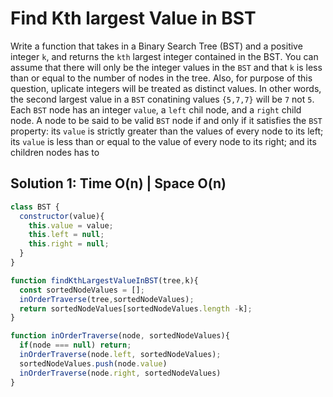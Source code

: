 # Find Kth largest Value in BST

Write a function that takes in a Binary Search Tree (BST) and a positive integer `k`, and returns the `kth` largest integer contained in the BST.
You can assume that there will only be the integer values in the `BST` and that `k` is less than or equal to the number of nodes in the tree.
Also, for purpose of this question, uplicate integers will be treated as distinct values. In other words, the second largest value in a `BST` conatining values `{5,7,7}` will be `7` not `5`.
Each `BST` node has an integer `value`, a `left` chil node, and a `right` child node. A node to be said to be valid `BST` node if and only if it satisfies the `BST` property: its `value` is strictly greater than the values of every node to its left; its `value` is less than or equal to the value of every node to its right;
and its children nodes has to


## Solution 1: Time O(n) | Space O(n)

```js
class BST {
  constructor(value){
    this.value = value;
    this.left = null;
    this.right = null;
  }
}

function findKthLargestValueInBST(tree,k){
  const sortedNodeValues = [];
  inOrderTraverse(tree,sortedNodeValues);
  return sortedNodeValues[sortedNodeValues.length -k];
}

function inOrderTraverse(node, sortedNodeValues){
  if(node === null) return;
  inOrderTraverse(node.left, sortedNodeValues);
  sortedNodeValues.push(node.value)
  inOrderTraverse(node.right, sortedNodeValues)
}
```
